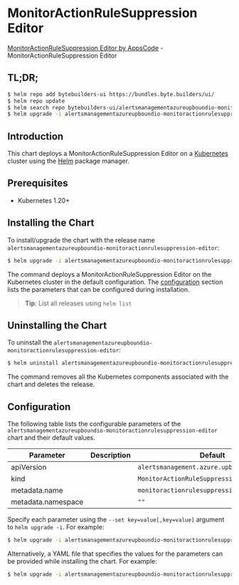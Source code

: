 # MonitorActionRuleSuppression Editor

[MonitorActionRuleSuppression Editor by AppsCode](https://byte.builders) - MonitorActionRuleSuppression Editor

## TL;DR;

```bash
$ helm repo add bytebuilders-ui https://bundles.byte.builders/ui/
$ helm repo update
$ helm search repo bytebuilders-ui/alertsmanagementazureupboundio-monitoractionrulesuppression-editor --version=v0.4.18
$ helm upgrade -i alertsmanagementazureupboundio-monitoractionrulesuppression-editor bytebuilders-ui/alertsmanagementazureupboundio-monitoractionrulesuppression-editor -n default --create-namespace --version=v0.4.18
```

## Introduction

This chart deploys a MonitorActionRuleSuppression Editor on a [Kubernetes](http://kubernetes.io) cluster using the [Helm](https://helm.sh) package manager.

## Prerequisites

- Kubernetes 1.20+

## Installing the Chart

To install/upgrade the chart with the release name `alertsmanagementazureupboundio-monitoractionrulesuppression-editor`:

```bash
$ helm upgrade -i alertsmanagementazureupboundio-monitoractionrulesuppression-editor bytebuilders-ui/alertsmanagementazureupboundio-monitoractionrulesuppression-editor -n default --create-namespace --version=v0.4.18
```

The command deploys a MonitorActionRuleSuppression Editor on the Kubernetes cluster in the default configuration. The [configuration](#configuration) section lists the parameters that can be configured during installation.

> **Tip**: List all releases using `helm list`

## Uninstalling the Chart

To uninstall the `alertsmanagementazureupboundio-monitoractionrulesuppression-editor`:

```bash
$ helm uninstall alertsmanagementazureupboundio-monitoractionrulesuppression-editor -n default
```

The command removes all the Kubernetes components associated with the chart and deletes the release.

## Configuration

The following table lists the configurable parameters of the `alertsmanagementazureupboundio-monitoractionrulesuppression-editor` chart and their default values.

|     Parameter      | Description |                        Default                         |
|--------------------|-------------|--------------------------------------------------------|
| apiVersion         |             | <code>alertsmanagement.azure.upbound.io/v1beta1</code> |
| kind               |             | <code>MonitorActionRuleSuppression</code>              |
| metadata.name      |             | <code>monitoractionrulesuppression</code>              |
| metadata.namespace |             | <code>""</code>                                        |


Specify each parameter using the `--set key=value[,key=value]` argument to `helm upgrade -i`. For example:

```bash
$ helm upgrade -i alertsmanagementazureupboundio-monitoractionrulesuppression-editor bytebuilders-ui/alertsmanagementazureupboundio-monitoractionrulesuppression-editor -n default --create-namespace --version=v0.4.18 --set apiVersion=alertsmanagement.azure.upbound.io/v1beta1
```

Alternatively, a YAML file that specifies the values for the parameters can be provided while
installing the chart. For example:

```bash
$ helm upgrade -i alertsmanagementazureupboundio-monitoractionrulesuppression-editor bytebuilders-ui/alertsmanagementazureupboundio-monitoractionrulesuppression-editor -n default --create-namespace --version=v0.4.18 --values values.yaml
```
